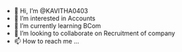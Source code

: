 - 👋 Hi, I’m @KAVITHA0403
- 👀 I’m interested in Accounts
- 🌱 I’m currently learning BCom
- 💞️ I’m looking to collaborate on Recruitment of company
- 📫 How to reach me ...

<!---
KAVITHA0403/KAVITHA0403 is a ✨ special ✨ repository because its `README.md` (this file) appears on your GitHub profile.
You can click the Preview link to take a look at your changes.
--->
